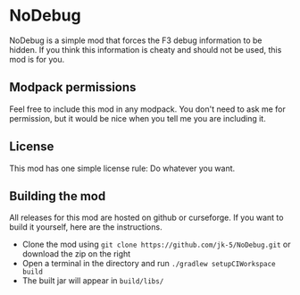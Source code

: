 # NoDebug

NoDebug is a simple mod that forces the F3 debug information to be hidden.
If you think this information is cheaty and should not be used, this mod is for you.

## Modpack permissions
Feel free to include this mod in any modpack. You don't need to ask me for permission, but it would be nice when you tell me you are including it.

## License
This mod has one simple license rule: Do whatever you want.

## Building the mod
All releases for this mod are hosted on github or curseforge. If you want to build it yourself, here are the instructions.
* Clone the mod using ```git clone https://github.com/jk-5/NoDebug.git``` or download the zip on the right
* Open a terminal in the directory and run ```./gradlew setupCIWorkspace build```
* The built jar will appear in ```build/libs/```
